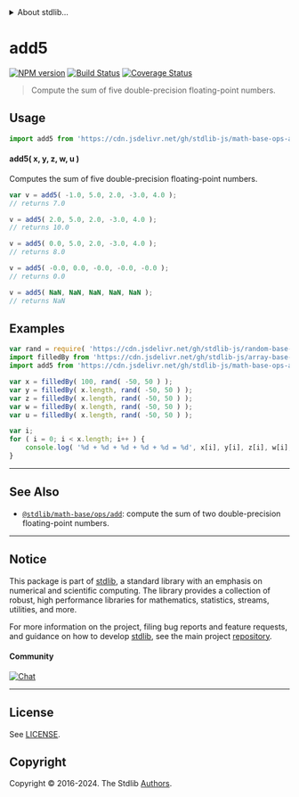 <!--

@license Apache-2.0

Copyright (c) 2023 The Stdlib Authors.

Licensed under the Apache License, Version 2.0 (the "License");
you may not use this file except in compliance with the License.
You may obtain a copy of the License at

   http://www.apache.org/licenses/LICENSE-2.0

Unless required by applicable law or agreed to in writing, software
distributed under the License is distributed on an "AS IS" BASIS,
WITHOUT WARRANTIES OR CONDITIONS OF ANY KIND, either express or implied.
See the License for the specific language governing permissions and
limitations under the License.

-->


<details>
  <summary>
    About stdlib...
  </summary>
  <p>We believe in a future in which the web is a preferred environment for numerical computation. To help realize this future, we've built stdlib. stdlib is a standard library, with an emphasis on numerical and scientific computation, written in JavaScript (and C) for execution in browsers and in Node.js.</p>
  <p>The library is fully decomposable, being architected in such a way that you can swap out and mix and match APIs and functionality to cater to your exact preferences and use cases.</p>
  <p>When you use stdlib, you can be absolutely certain that you are using the most thorough, rigorous, well-written, studied, documented, tested, measured, and high-quality code out there.</p>
  <p>To join us in bringing numerical computing to the web, get started by checking us out on <a href="https://github.com/stdlib-js/stdlib">GitHub</a>, and please consider <a href="https://opencollective.com/stdlib">financially supporting stdlib</a>. We greatly appreciate your continued support!</p>
</details>

# add5

[![NPM version][npm-image]][npm-url] [![Build Status][test-image]][test-url] [![Coverage Status][coverage-image]][coverage-url] <!-- [![dependencies][dependencies-image]][dependencies-url] -->

> Compute the sum of five double-precision floating-point numbers.

<!-- Section to include introductory text. Make sure to keep an empty line after the intro `section` element and another before the `/section` close. -->

<section class="intro">

</section>

<!-- /.intro -->

<!-- Package usage documentation. -->



<section class="usage">

## Usage

```javascript
import add5 from 'https://cdn.jsdelivr.net/gh/stdlib-js/math-base-ops-add5@deno/mod.js';
```

#### add5( x, y, z, w, u )

Computes the sum of five double-precision floating-point numbers.

```javascript
var v = add5( -1.0, 5.0, 2.0, -3.0, 4.0 );
// returns 7.0

v = add5( 2.0, 5.0, 2.0, -3.0, 4.0 );
// returns 10.0

v = add5( 0.0, 5.0, 2.0, -3.0, 4.0 );
// returns 8.0

v = add5( -0.0, 0.0, -0.0, -0.0, -0.0 );
// returns 0.0

v = add5( NaN, NaN, NaN, NaN, NaN );
// returns NaN
```

</section>

<!-- /.usage -->

<!-- Package usage notes. Make sure to keep an empty line after the `section` element and another before the `/section` close. -->

<section class="notes">

</section>

<!-- /.notes -->

<!-- Package usage examples. -->

<section class="examples">

## Examples

<!-- eslint no-undef: "error" -->

```javascript
var rand = require( 'https://cdn.jsdelivr.net/gh/stdlib-js/random-base-discrete-uniform' ).factory;
import filledBy from 'https://cdn.jsdelivr.net/gh/stdlib-js/array-base-filled-by@deno/mod.js';
import add5 from 'https://cdn.jsdelivr.net/gh/stdlib-js/math-base-ops-add5@deno/mod.js';

var x = filledBy( 100, rand( -50, 50 ) );
var y = filledBy( x.length, rand( -50, 50 ) );
var z = filledBy( x.length, rand( -50, 50 ) );
var w = filledBy( x.length, rand( -50, 50 ) );
var u = filledBy( x.length, rand( -50, 50 ) );

var i;
for ( i = 0; i < x.length; i++ ) {
    console.log( '%d + %d + %d + %d + %d = %d', x[i], y[i], z[i], w[i], u[i], add5( x[i], y[i], z[i], w[i], u[i] ) );
}
```

</section>

<!-- /.examples -->

<!-- C interface documentation. -->



<!-- Section for related `stdlib` packages. Do not manually edit this section, as it is automatically populated. -->

<section class="related">

* * *

## See Also

-   <span class="package-name">[`@stdlib/math-base/ops/add`][@stdlib/math/base/ops/add]</span><span class="delimiter">: </span><span class="description">compute the sum of two double-precision floating-point numbers.</span>

</section>

<!-- /.related -->

<!-- Section for all links. Make sure to keep an empty line after the `section` element and another before the `/section` close. -->


<section class="main-repo" >

* * *

## Notice

This package is part of [stdlib][stdlib], a standard library with an emphasis on numerical and scientific computing. The library provides a collection of robust, high performance libraries for mathematics, statistics, streams, utilities, and more.

For more information on the project, filing bug reports and feature requests, and guidance on how to develop [stdlib][stdlib], see the main project [repository][stdlib].

#### Community

[![Chat][chat-image]][chat-url]

---

## License

See [LICENSE][stdlib-license].


## Copyright

Copyright &copy; 2016-2024. The Stdlib [Authors][stdlib-authors].

</section>

<!-- /.stdlib -->

<!-- Section for all links. Make sure to keep an empty line after the `section` element and another before the `/section` close. -->

<section class="links">

[npm-image]: http://img.shields.io/npm/v/@stdlib/math-base-ops-add5.svg
[npm-url]: https://npmjs.org/package/@stdlib/math-base-ops-add5

[test-image]: https://github.com/stdlib-js/math-base-ops-add5/actions/workflows/test.yml/badge.svg?branch=v0.2.0
[test-url]: https://github.com/stdlib-js/math-base-ops-add5/actions/workflows/test.yml?query=branch:v0.2.0

[coverage-image]: https://img.shields.io/codecov/c/github/stdlib-js/math-base-ops-add5/main.svg
[coverage-url]: https://codecov.io/github/stdlib-js/math-base-ops-add5?branch=main

<!--

[dependencies-image]: https://img.shields.io/david/stdlib-js/math-base-ops-add5.svg
[dependencies-url]: https://david-dm.org/stdlib-js/math-base-ops-add5/main

-->

[chat-image]: https://img.shields.io/gitter/room/stdlib-js/stdlib.svg
[chat-url]: https://app.gitter.im/#/room/#stdlib-js_stdlib:gitter.im

[stdlib]: https://github.com/stdlib-js/stdlib

[stdlib-authors]: https://github.com/stdlib-js/stdlib/graphs/contributors

[umd]: https://github.com/umdjs/umd
[es-module]: https://developer.mozilla.org/en-US/docs/Web/JavaScript/Guide/Modules

[deno-url]: https://github.com/stdlib-js/math-base-ops-add5/tree/deno
[deno-readme]: https://github.com/stdlib-js/math-base-ops-add5/blob/deno/README.md
[umd-url]: https://github.com/stdlib-js/math-base-ops-add5/tree/umd
[umd-readme]: https://github.com/stdlib-js/math-base-ops-add5/blob/umd/README.md
[esm-url]: https://github.com/stdlib-js/math-base-ops-add5/tree/esm
[esm-readme]: https://github.com/stdlib-js/math-base-ops-add5/blob/esm/README.md
[branches-url]: https://github.com/stdlib-js/math-base-ops-add5/blob/main/branches.md

[stdlib-license]: https://raw.githubusercontent.com/stdlib-js/math-base-ops-add5/main/LICENSE

<!-- <related-links> -->

[@stdlib/math/base/ops/add]: https://github.com/stdlib-js/math-base-ops-add/tree/deno

<!-- </related-links> -->

</section>

<!-- /.links -->
